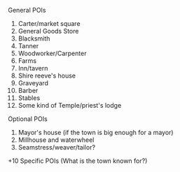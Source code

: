General POIs

1. Carter/market square
2. General Goods Store
3. Blacksmith
4. Tanner
5. Woodworker/Carpenter
6. Farms
7. Inn/tavern
8. Shire reeve's house
9. Graveyard
10. Barber
11. Stables
12. Some kind of Temple/priest's lodge

Optional POIs

1. Mayor's house (if the town is big enough for a mayor)
2. Millhouse and waterwheel
3. Seamstress/weaver/tailor?

+10 Specific POIs (What is the town known for?)